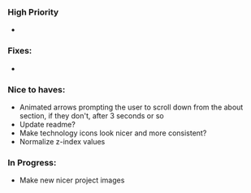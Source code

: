 ### High Priority
* 

### Fixes:
* 

### Nice to haves:
* Animated arrows prompting the user to scroll down from the about section, if they don't, after 3 seconds or so
* Update readme?
* Make technology icons look nicer and more consistent?
* Normalize z-index values

### In Progress:
* Make new nicer project images